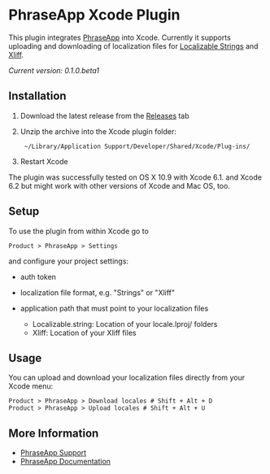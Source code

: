 # PhraseApp Xcode Plugin

This plugin integrates [PhraseApp](https://phraseapp.com/) into Xcode. Currently it supports uploading and downloading of localization files for [Localizable Strings](http://docs.phraseapp.com/guides/formats/ios-localizable-strings/) and [Xliff](http://docs.phraseapp.com/guides/formats/xliff/).

*Current version: 0.1.0.beta1*

## Installation

1. Download the latest release from the [Releases](https://github.com/phrase/PhraseAppXcode/releases) tab
2. Unzip the archive into the Xcode plugin folder:

        ~/Library/Application Support/Developer/Shared/Xcode/Plug-ins/

3. Restart Xcode

The plugin was successfully tested on OS X 10.9 with Xcode 6.1. and Xcode 6.2 but might work with other versions of Xcode and Mac OS, too.

## Setup

To use the plugin from within Xcode go to

    Product > PhraseApp > Settings

and configure your project settings:

* auth token
* localization file format, e.g. "Strings" or "Xliff"
* application path that must point to your localization files

	* Localizable.string: Location of your locale.lproj/ folders
    * Xliff: Location of your Xliff files

## Usage

You can upload and download your localization files directly from your Xcode menu:

    Product > PhraseApp > Download locales # Shift + Alt + D
    Product > PhraseApp > Upload locales # Shift + Alt + U

## More Information

* [PhraseApp Support](https://phraseapp.com/contact)
* [PhraseApp Documentation](http://docs.phraseapp.com/)
